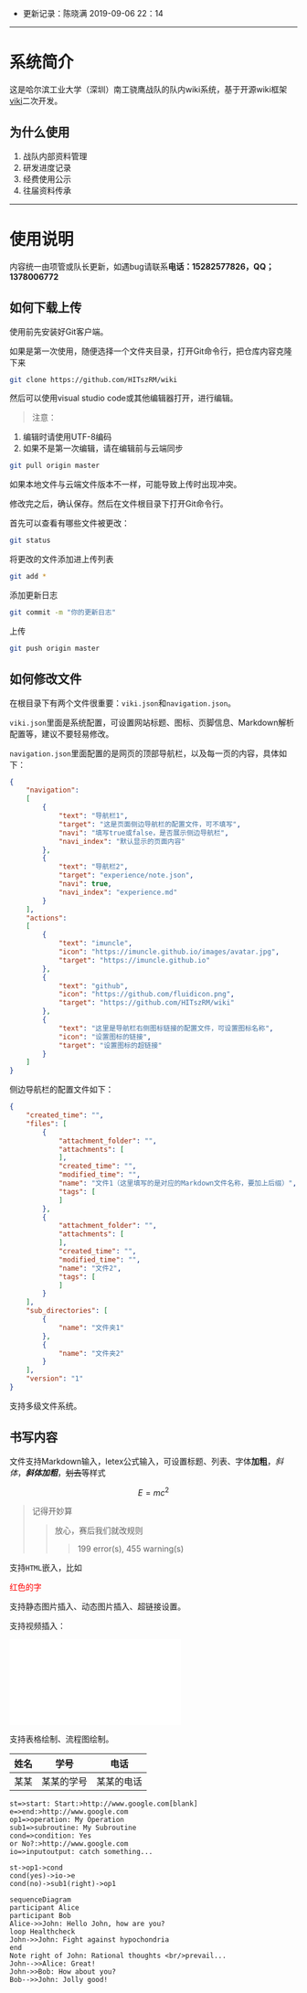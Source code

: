 - 更新记录：陈晓满 2019-09-06 22：14
---
# 系统简介
这是哈尔滨工业大学（深圳）南工骁鹰战队的队内wiki系统，基于开源wiki框架[viki](https://github.com/tamlok/viki)二次开发。

## 为什么使用
1. 战队内部资料管理
2. 研发进度记录
3. 经费使用公示
4. 往届资料传承

---
# 使用说明
内容统一由项管或队长更新，如遇bug请联系**电话：15282577826，QQ；1378006772**

## 如何下载上传
使用前先安装好Git客户端。

如果是第一次使用，随便选择一个文件夹目录，打开Git命令行，把仓库内容克隆下来
```bash
git clone https://github.com/HITszRM/wiki
```

然后可以使用visual studio code或其他编辑器打开，进行编辑。
> 注意：
1. 编辑时请使用UTF-8编码
2. 如果不是第一次编辑，请在编辑前与云端同步
```bash
git pull origin master
```
如果本地文件与云端文件版本不一样，可能导致上传时出现冲突。

修改完之后，确认保存。然后在文件根目录下打开Git命令行。

首先可以查看有哪些文件被更改：
```bash
git status
```

将更改的文件添加进上传列表
```bash
git add *
```

添加更新日志
```bash
git commit -m "你的更新日志"
```

上传
```bash
git push origin master
```

## 如何修改文件
在根目录下有两个文件很重要：`viki.json`和`navigation.json`。

`viki.json`里面是系统配置，可设置网站标题、图标、页脚信息、Markdown解析配置等，建议不要轻易修改。

`navigation.json`里面配置的是网页的顶部导航栏，以及每一页的内容，具体如下：
```json
{
    "navigation":
    [
        {
            "text": "导航栏1",
            "target": "这是页面侧边导航栏的配置文件，可不填写",
            "navi": "填写true或false，是否展示侧边导航栏",
            "navi_index": "默认显示的页面内容"
        },
        {
            "text": "导航栏2",
            "target": "experience/note.json",
            "navi": true,
            "navi_index": "experience.md"
        }
    ],
    "actions":
    [
        {
            "text": "imuncle",
            "icon": "https://imuncle.github.io/images/avatar.jpg",
            "target": "https://imuncle.github.io"
        },
        {
            "text": "github",
            "icon": "https://github.com/fluidicon.png",
            "target": "https://github.com/HITszRM/wiki"
        },
        {
            "text": "这里是导航栏右侧图标链接的配置文件，可设置图标名称",
            "icon": "设置图标的链接",
            "target": "设置图标的超链接"
        }
    ]
}
```

侧边导航栏的配置文件如下：
```json
{
    "created_time": "",
    "files": [
        {
            "attachment_folder": "",
            "attachments": [
            ],
            "created_time": "",
            "modified_time": "",
            "name": "文件1（这里填写的是对应的Markdown文件名称，要加上后缀）",
            "tags": [
            ]
        },
        {
            "attachment_folder": "",
            "attachments": [
            ],
            "created_time": "",
            "modified_time": "",
            "name": "文件2",
            "tags": [
            ]
        }
    ],
    "sub_directories": [
        {
            "name": "文件夹1"
        },
        {
            "name": "文件夹2"
        }
    ],
    "version": "1"
}
```

支持多级文件系统。

## 书写内容
文件支持Markdown输入，letex公式输入，可设置标题、列表、字体**加粗**，*斜体*，***斜体加粗***，~~划去~~等样式

$$E = mc^2$$

> 记得开妙算
>> 放心，赛后我们就改规则
>>> 199 error(s), 455 warning(s)

支持`HTML`嵌入，比如

<text style="color:red">红色的字</text>

支持静态图片插入、动态图片插入、超链接设置。

支持视频插入：
<iframe src="//player.bilibili.com/player.html?aid=39155821&cid=68816167&page=1" scrolling="no" border="0" frameborder="no" framespacing="0" allowfullscreen="true"> </iframe>

支持表格绘制、流程图绘制。

|姓名|学号|电话|
|:--:|:--:|:--:|
|某某|某某的学号|某某的电话|

```flowchart
st=>start: Start:>http://www.google.com[blank]
e=>end:>http://www.google.com
op1=>operation: My Operation
sub1=>subroutine: My Subroutine
cond=>condition: Yes
or No?:>http://www.google.com
io=>inputoutput: catch something...
 
st->op1->cond
cond(yes)->io->e
cond(no)->sub1(right)->op1
```

```mermaid
sequenceDiagram
participant Alice
participant Bob
Alice->>John: Hello John, how are you?
loop Healthcheck
John->>John: Fight against hypochondria
end
Note right of John: Rational thoughts <br/>prevail...
John-->>Alice: Great!
John->>Bob: How about you?
Bob-->>John: Jolly good!
```